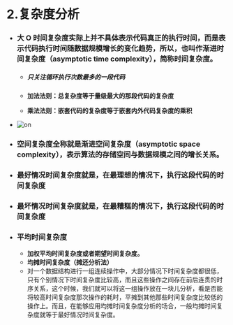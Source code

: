 # 2.复杂度分析

- ### 大 O 时间复杂度实际上并不具体表示代码真正的执行时间，而是表示代码执行时间随数据规模增长的变化趋势，所以，也叫作渐进时间复杂度（asymptotic time complexity），简称时间复杂度。

  - ##### **只关注循环执行次数最多的一段代码**

  - **加法法则：总复杂度等于量级最大的那段代码的复杂度**

  - **乘法法则：嵌套代码的复杂度等于嵌套内外代码复杂度的乘积**

- ![on](E:\github\notebook\dataStruct&Algorithm\assets\on.jpg)

- ### 空间复杂度全称就是渐进空间复杂度（asymptotic space complexity），表示算法的存储空间与数据规模之间的增长关系。

- ### 最好情况时间复杂度就是，在最理想的情况下，执行这段代码的时间复杂度

- ### 最坏情况时间复杂度就是，在最糟糕的情况下，执行这段代码的时间复杂度

- ### 平均时间复杂度

  - **加权平均时间复杂度或者期望时间复杂度。**
  - **均摊时间复杂度（摊还分析法）**
  - 对一个数据结构进行一组连续操作中，大部分情况下时间复杂度都很低，只有个别情况下时间复杂度比较高，而且这些操作之间存在前后连贯的时序关系，这个时候，我们就可以将这一组操作放在一块儿分析，看是否能将较高时间复杂度那次操作的耗时，平摊到其他那些时间复杂度比较低的操作上。而且，在能够应用均摊时间复杂度分析的场合，一般均摊时间复杂度就等于最好情况时间复杂度。